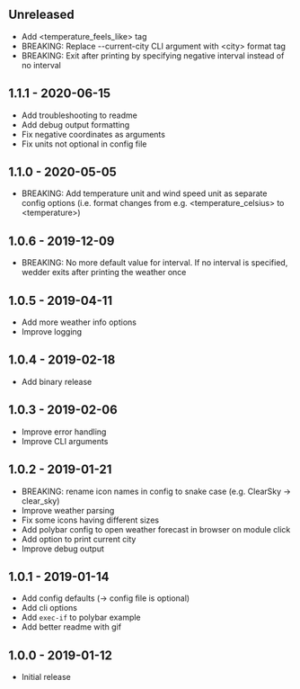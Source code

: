 ## Unreleased

- Add &lt;temperature_feels_like&gt; tag
- BREAKING: Replace --current-city CLI argument with &lt;city&gt; format tag
- BREAKING: Exit after printing by specifying negative interval instead of no interval

## 1.1.1 - 2020-06-15

- Add troubleshooting to readme
- Add debug output formatting
- Fix negative coordinates as arguments
- Fix units not optional in config file

## 1.1.0 - 2020-05-05

- BREAKING: Add temperature unit and wind speed unit as separate config options (i.e. format changes from e.g. &lt;temperature_celsius&gt; to &lt;temperature&gt;)

## 1.0.6 - 2019-12-09

- BREAKING: No more default value for interval. If no interval is specified, wedder exits after printing the weather once

## 1.0.5 - 2019-04-11

- Add more weather info options
- Improve logging

## 1.0.4 - 2019-02-18

- Add binary release

## 1.0.3 - 2019-02-06

- Improve error handling
- Improve CLI arguments

## 1.0.2 - 2019-01-21

- BREAKING: rename icon names in config to snake case (e.g. ClearSky &rarr; clear_sky)
- Improve weather parsing
- Fix some icons having different sizes
- Add polybar config to open weather forecast in browser on module click
- Add option to print current city
- Improve debug output

## 1.0.1 - 2019-01-14

- Add config defaults (&rarr; config file is optional)
- Add cli options
- Add `exec-if` to polybar example
- Add better readme with gif

## 1.0.0 - 2019-01-12

- Initial release
